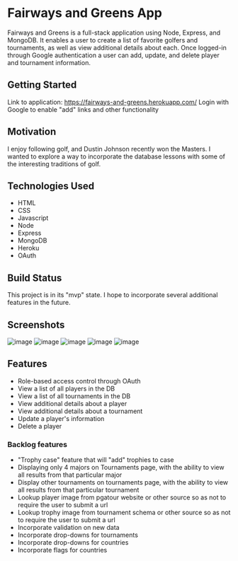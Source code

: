 # Fairways and Greens App
Fairways and Greens is a full-stack application using Node, Express, and MongoDB.  It enables a user to create a list of favorite golfers and tournaments, as well as view additional details about each.  Once logged-in through Google authentication a user can add, update, and delete player and tournament information.

## Getting Started
Link to application: https://fairways-and-greens.herokuapp.com/
Login with Google to enable "add" links and other functionality

## Motivation
I enjoy following golf, and Dustin Johnson recently won the Masters.  I wanted to explore a way to incorporate the database lessons with some of the interesting traditions of golf.

## Technologies Used
- HTML
- CSS
- Javascript
- Node
- Express
- MongoDB
- Heroku
- OAuth

## Build Status
This project is in its "mvp" state.  I hope to incorporate several additional features in the future.

## Screenshots
![image](https://user-images.githubusercontent.com/34992505/100804660-46a5a200-33fb-11eb-8009-bf338bf4402b.png)
![image](https://user-images.githubusercontent.com/34992505/100804711-58874500-33fb-11eb-81ef-05637a44fdb0.png)
![image](https://user-images.githubusercontent.com/34992505/100804757-676df780-33fb-11eb-8511-5d317d4eaa3d.png)
![image](https://user-images.githubusercontent.com/34992505/100811862-9d19dd00-3409-11eb-999c-16f26d4034c1.png)
![image](https://user-images.githubusercontent.com/34992505/100804805-7ce32180-33fb-11eb-8166-edc8a53ca8a4.png)

## Features
- Role-based access control through OAuth
- View a list of all players in the DB
- View a list of all tournaments in the DB
- View additional details about a player
- View additional details about a tournament
- Update a player's information
- Delete a player


### Backlog features
- "Trophy case" feature that will "add" trophies to case
- Displaying only 4 majors on Tournaments page, with the ability to view all results from that particular major
- Display other tournaments on tournaments page, with the ability to view all results from that particular tournament
- Lookup player image from pgatour website or other source so as not to require the user to submit a url
- Lookup trophy image from tournament schema or other source so as not to require the user to submit a url
- Incorporate validation on new data
- Incorporate drop-downs for tournaments
- Incorporate drop-downs for countries
- Incorporate flags for countries

